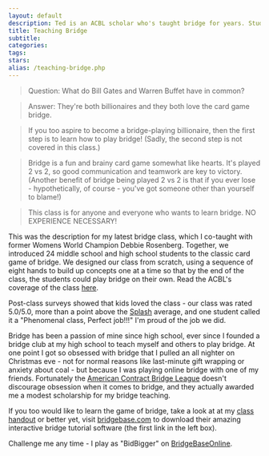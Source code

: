 ```yaml
---
layout: default
description: Ted is an ACBL scholar who's taught bridge for years. Students gush 'Phenomenal class, Perfect job!!!'
title: Teaching Bridge
subtitle:
categories:
tags:
stars:
alias: /teaching-bridge.php
---
```



>Question: What do Bill Gates and Warren Buffet have in common?

>Answer: They're both billionaires and they both love the card game bridge.

>If you too aspire to become a bridge-playing billionaire, then the first step is to learn how to play bridge! (Sadly, the second step is not covered in this class.)

>Bridge is a fun and brainy card game somewhat like hearts. It's played 2 vs 2, so good communication and teamwork are key to victory. (Another benefit of bridge being played 2 vs 2 is that if you ever lose - hypothetically, of course - you've got someone other than yourself to blame!)

>This class is for anyone and everyone who wants to learn bridge. NO EXPERIENCE NECESSARY!

<p>This was the description for my latest bridge class, which I co-taught with former Womens World Champion Debbie Rosenberg. Together, we introduced 24 middle school and high school students to the classic card game of bridge. We designed our class from scratch, using a sequence of eight hands to build up concepts one at a time so that by the end of the class, the students could play bridge on their own. Read the ACBL's coverage of the class <a href="http://www.acbl.org/news_archive.php?id=842">here</a>.</p>

<p>Post-class surveys showed that kids loved the class - our class was rated 5.0/5.0, more than a point above the <a href="https://www.stanfordesp.org/">Splash</a> average, and one student called it a "Phenomenal class, Perfect job!!!" I'm proud of the job we did.</p>

<p>Bridge has been a passion of mine since high school, ever since I founded a bridge club at my high school to teach myself and others to play bridge. At one point I got so obsessed with bridge that I pulled an all nighter on Christmas eve - not for normal reasons like last-minute gift wrapping or anxiety about coal - but because I was playing online bridge with one of my friends. Fortunately the <a href="http://www.acbl.org/index.html">American Contract Bridge League</a> doesn't discourage obsession when it comes to bridge, and they actually awarded me a modest scholarship for my bridge teaching.</p>

<p>If you too would like to learn the game of bridge, take a look at at my <a href="/bridge-handout.pdf">class handout</a> or better yet, visit <a href="http://bridgebase.com">bridgebase.com</a> to download their amazing interactive bridge tutorial software (the first link in the left box).</p>

<p>Challenge me any time - I play as "BidBigger" on <a href="http://www.bridgebase.com/client/client.php">BridgeBaseOnline</a>.</p>